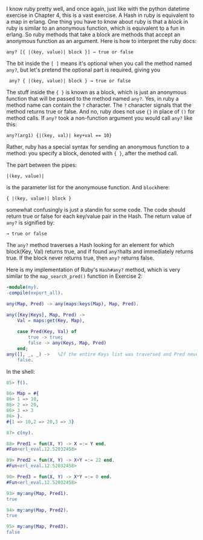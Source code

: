 I know ruby pretty well, and once again, just like with the python datetime exercise in Chapter 4, this is a vast exercise. A Hash in ruby is equivalent to a map in erlang.  One thing you have to know about ruby is that a *block* in ruby is similar to an anonymous function, which is equivalent to a fun in erlang.  So ruby methods that take a block are methods that accept an anonymous function as an argument.  Here is how to interpret the ruby docs:

    any? [{ |(key, value)| block }] → true or false 
    
The bit inside the `[ ]` means it's optional when you call the method named `any?`, but let's pretend the optional part is required, giving you
 
     any? { |(key, value)| block } → true or false 
     
The stuff inside the `{ }` is known as a block, which is just an anonymous function that will be passed to the method named `any?`.  Yes, in ruby a method name can contain the `?` character.  The `?` character signals that the method returns true or false.  And no, ruby does not use `{}` in place of `()` for method calls.  If `any?` took a non-function argument you would call `any?` like this:

    any?(arg1) {|(key, val)| key+val == 10}
    
Rather, ruby has a special syntax for sending an anonymous function to a method: you specify a block, denoted with `{ }`, after the method call.
    
The part between the pipes:

    |(key, value)|
    
is the parameter list for the anonymouse function. And `block`here:

    { |(key, value)| block }

somewhat confusingly is just a standin for some code. The code should return true or false for each key/value pair in the Hash.  The return value of `any?` is signified by:

    → true or false 

The `any?` method traverses a Hash looking for an element for which block(Key, Val) returns true, and if found `any?`halts and immediately returns true.  If the block never returns true, then `any?` returns false.

Here is my implementation of Ruby's `Hash#any?` method, which is very similar to the `map_search_pred()` function in Exercise 2:

```erlang
-module(my).
-compile(export_all).

any(Map, Pred) -> any(maps:keys(Map), Map, Pred).

any([Key|Keys], Map, Pred) ->
    Val = maps:get(Key, Map),
    
    case Pred(Key, Val) of
        true -> true;
        false -> any(Keys, Map, Pred)
    end;
any([], _, _) ->   %If the entire Keys list was traversed and Pred never returned true, return false.
    false.
```

In the shell:

```erlang
85> f().

86> Map = #{                            
86> 1 => 10,
86> 2 => 20,
86> 3 => 3 
86> }.
#{1 => 10,2 => 20,3 => 3}

87> c(my).

88> Pred1 = fun(X, Y) -> X =:= Y end.   
#Fun<erl_eval.12.52032458>

89> Pred2 = fun(X, Y) -> X+Y =:= 22 end.
#Fun<erl_eval.12.52032458>

90> Pred3 = fun(X, Y) -> X*Y =:= 0 end. 
#Fun<erl_eval.12.52032458>

93> my:any(Map, Pred1).                 
true

94> my:any(Map, Pred2).
true

95> my:any(Map, Pred3).
false
```



